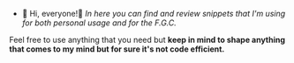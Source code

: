 - 👋 Hi, everyone!👋 
*In here you can find and review snippets that I'm using for both personal usage and for the F.G.C.*

Feel free to use anything that you need but **keep in mind to shape anything that comes to my mind but for sure it's not code efficient.**
